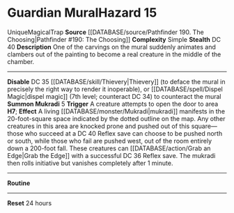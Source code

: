 ﻿---
complexity: Simple
hazard_type: Trap
id: '390'
level: '15'
name: Guardian Mural
rarity: Unique
source: '[[DATABASE/source/Pathfinder 190. The Choosing|Pathfinder #190: The Choosing]]'
trait:
- '[[DATABASE/trait/Magical|Magical]]'
- '[[DATABASE/trait/Trap|Trap]]'
- '[[DATABASE/trait/Unique|Unique]]'
type: Hazard

---
# Guardian Mural<span class="item-type">Hazard 15</span>

<span class="trait-unique item-trait">Unique</span><span class="item-trait">Magical</span><span class="item-trait">Trap</span>
**Source** [[DATABASE/source/Pathfinder 190. The Choosing|Pathfinder #190: The Choosing]]
**Complexity** Simple
**Stealth** DC 40
**Description** One of the carvings on the mural suddenly animates and clambers out of the painting to become a real creature in the middle of the chamber.

---
**Disable** DC 35 [[DATABASE/skill/Thievery|Thievery]] (to deface the mural in precisely the right way to render it inoperable), or [[DATABASE/spell/Dispel Magic|dispel magic]] (7th level; counteract DC 34) to counteract the mural
**Summon Mukradi** <span class="action-icon">5</span> **Trigger** A creature attempts to open the door to area **H7**; **Effect** A living [[DATABASE/monster/Mukradi|mukradi]] manifests in the 20-foot-square space indicated by the dotted outline on the map. Any other creatures in this area are knocked prone and pushed out of this square—those who succeed at a DC 40 Reflex save can choose to be pushed north or south, while those who fail are pushed west, out of the room entirely down a 200-foot fall.
 These creatures can [[DATABASE/action/Grab an Edge|Grab the Edge]] with a successful DC 36 Reflex save. The mukradi then rolls initiative but vanishes completely after 1 minute.

---
**Routine**

---
**Reset** 24 hours